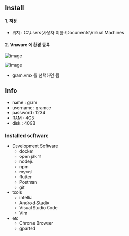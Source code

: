 ## Install

#### 1. 저장

* 위치 : C:\Users\(사용자 이름)\Documents\Virtual Machines

#### 2. Vmware 에 환경 등록

![image](https://user-images.githubusercontent.com/48989903/191736735-f00a4c67-49ea-4210-bc72-4fe5274feeea.png)

![image](https://user-images.githubusercontent.com/48989903/191736789-f531651b-7b1c-4814-b31b-fd3299eb2629.png)

* gram.vmx 를 선택하면 됨

## Info

* name : gram
* username : gramee
* password : 1234
* RAM : 4GB
* disk : 40GB

### Installed software

* Development Software
  * docker
  * open jdk 11
  * nodejs
  * npm
  * mysql
  * ~~flutter~~
  * Postman
  * git
* tools
  * intelliJ
  * ~~Android Studio~~
  * Visual Studio Code
  * Vim
* etc
  * Chrome Browser
  * gparted
